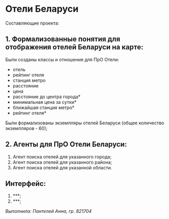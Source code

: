 # Отели Беларуси

Составляющие проекта:

## 1. Формализованные понятия для отображения отелей Беларуси на карте:

Были созданы классы и отношения для ПрО Отели:
    
- отель
- рейтинг отеля
- станция метро
- расстояние
- цена
- расстояние до центра города*
- минимальная цена за сутки*
- ближайшая станция метро*
- рейтинг отеля*

Были формализованы экземпляры отелей Беларуси (общее количество экземпляров - 60);

## 2. Агенты для ПрО Отели Беларуси:

1. Агент поиска отелей для указанного города;
2. Агент поиска отелей для указанного района;
3. Агент поиска отелей для указанной области.
   
## Интерфейс:

1. ***;
2. ***;

_Выполнила: Пантелей Анна, гр. 821704_
